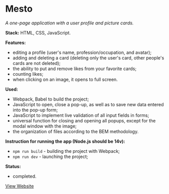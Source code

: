 # Mesto
_A one-page application with a user profile and picture cards._

**Stack:** HTML, CSS, JavaScript.

**Features:**
* editing a profile (user's name, profession/occupation, and avatar);
* adding and deleting a card (deleting only the user's card, other people's cards are not deleted);
* the ability to put and remove likes from your favorite cards;
* counting likes;
* when clicking on an image, it opens to full screen.

**Used:**
* Webpack, Babel to build the project;
* JavaScript to open, close a pop-up, as well as to save new data entered into the pop-up form;
* JavaScript to implement live validation of all input fields in forms;
* universal function for closing and opening all popups, except for the modal window with the image;
* the organization of files according to the BEM methodology.

**Instruction for running the app (Node.js should be 14v):**
* `npm run build` - building the project with Webpack;
* `npm run dev` - launching the project;

**Status:**
* completed.

[View Website](https://nadineplatonova.github.io/mesto)
